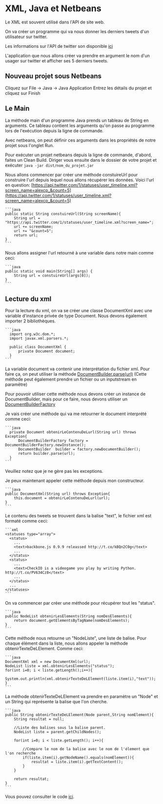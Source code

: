 # XML, Java et Netbeans

Le XML est souvent utilisé dans l'API de site web.

On va créer un programme qui va nous donner les derniers tweets d'un utilisateur sur twitter.

Les informations sur l'API de twitter son disponible [ici](https://dev.twitter.com/docs)

L'application que nous allons créer va prendre en argument le nom d'un usager sur twitter et afficher ses 5 derniers tweets.

## Nouveau projet sous Netbeans

Cliquez sur File -> Java -> Java Application
Entrez les détails du projet et cliquez sur Finish

## Le Main

La méthode main d'un programme Java prends un tableau de String en arguments.
Ce tableau contient les arguments qu'on passe au programme lors de l'exécution depuis la ligne de commande.

Avec netbeans, on peut définir ces arguments dans les propriétés de notre projet sous l'onglet Run.

Pour exécuter un projet netbeans depuis la ligne de commande, d'abord, faites un Clean Build.
Diriger vous ensuite dans le dossier de votre projet et exécuter `java -jar dist/nom_du_projet.jar`

Nous allons commencer par créer une méthode constuireUrl pour construire l'url depuis lequel nous allons récupérer les données.
Voici l'url en question: [https://api.twitter.com/1/statuses/user_timeline.xml?screen_name=alexcp_&count=5](https://api.twitter.com/1/statuses/user_timeline.xml?screen_name=alexcp_&count=5)

    ```java
    public static String constuireUrl(String screenName){
        String url = "https://api.twitter.com/1/statuses/user_timeline.xml?screen_name=";
        url += screenName;
        url += "&count=5";
        return url;
    }
    ```

Nous allons assigner l'url retourné à une variable dans notre main comme ceci:


    ```java
    public static void main(String[] args) {
        String url = constuireUrl(args[0]);
    }
    ```

## Lecture du xml

Pour la lecture du xml, on va se créer une classe DocumentXml avec une variable d'instance privée de type Document.
Nous devons également importer 2 bibliothèques.


    ```java
      import org.w3c.dom.*;
      import javax.xml.parsers.*;

      public class DocumentXml {
          private Document document;
      }
    ```

La variable document va contenir une interprétation du fichier xml. Pour faire ça, on peut utiliser la méthode [DocumentBuilder.parse(url)](http://docs.oracle.com/javase/7/docs/api/javax/xml/parsers/DocumentBuilder.html#parse(java.lang.String))
(Cette méthode peut également prendre un fichier ou un inputstream en paramêtre)

Pour pouvoir utiliser cette méthode nous devons créer un instance de DocumentBuilder, mais pour ce faire, nous devons utiliser un [DocumentBuilderFactory](http://docs.oracle.com/javase/7/docs/api/javax/xml/parsers/DocumentBuilderFactory.html#newDocumentBuilder())

Je vais créer une méthode qui va me retourner le document interprété comme ceci:

    ```java
      private Document obtenirLeContenuDeLurl(String url) throws Exception{
          DocumentBuilderFactory factory = DocumentBuilderFactory.newInstance();
          DocumentBuilder  builder = factory.newDocumentBuilder();
          return builder.parse(url);
      }
    ```

Veuillez notez que je ne gère pas les exceptions.

Je peux maintenant appeler cette méthode depuis mon constructeur.

    ```java
    public DocumentXml(String url) throws Exception{
        this.document = obtenirLeContenuDeLurl(url);
    }
    ```

Le contenu des tweets se trouvent dans la balise "text", le fichier xml est formaté comme ceci:

    ```xml
    <statuses type="array">
      <status>
        ...
        <text>backbone.js 0.9.9 releassed http://t.co/kBQn2C0g</text>
        ...
      </status>
      <status>
        ...
        <text>CheckIO is a videogame you play by writing Python. http://t.co/PV634Cz8</text>
        ...
      </status>
      ...
    </statuses>
    ```

On va commencer par créer une méthode pour récupérer tout les "status".

    ```java
    public NodeList obtenirLesElements(String nomDesElements){
        return document.getElementsByTagName(nomDesElements);
    }
    ```

Cette méthode nous retourne un "NodeListe", une liste de balise.
Pour chaque élément dans la liste, nous allons appeler la méthode obtenirTexteDeLElement.
Comme ceci:

    ```java
    DocumentXml xml = new DocumentXml(url);
    NodeList liste = xml.obtenirLesElements("status");
    for(int i=0; i < liste.getLength();i++){
      System.out.println(xml.obtenirTexteDeLElement(liste.item(i),"text"));
    }
    ```

La méthode obtenirTexteDeLElement va prendre en paramètre un "Node" et un String qui représente la balise que l'on cherche.

    ```java
    public String obtenirTexteDeLElement(Node parent,String nomElement){
        String resultat = null;

        //Liste des balises sous la balise parent.
        NodeList liste = parent.getChildNodes();

        for(int i=0; i < liste.getLength(); i++){

            //Compare le nom de la balise avec le nom de l'élement que l'on recherche
            if(liste.item(i).getNodeName().equals(nomElement)){
                resultat = liste.item(i).getTextContent();
            }
        }

        return resultat;
    }
    ```

Vous pouvez consulter le code [ici](https://github.com/alexcp/inf2015--twitter-api).
